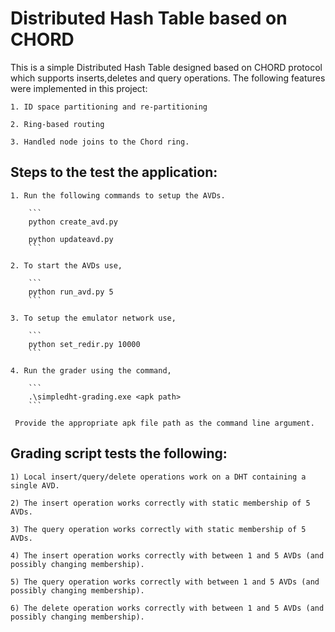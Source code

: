 # Distributed Hash Table based on CHORD

This is a simple Distributed Hash Table designed based on CHORD protocol which supports inserts,deletes and query operations. The following features were implemented in this project:

	1. ID space partitioning and re-partitioning
	
	2. Ring-based routing
	
	3. Handled node joins to the Chord ring.
	
	
## Steps to the test the application:

	1. Run the following commands to setup the AVDs.
	
		```
		python create_avd.py
		
		python updateavd.py
		```
		
	2. To start the AVDs use,
		
		```
		python run_avd.py 5
		```
		
	3. To setup the emulator network use,
	
		```
		python set_redir.py 10000
		```
		
	4. Run the grader using the command,
	
		```
		.\simpledht-grading.exe <apk path>
		```
		
	 Provide the appropriate apk file path as the command line argument.
	 
	 
## Grading script tests the following:

	1) Local insert/query/delete operations work on a DHT containing a single AVD.
	
	2) The insert operation works correctly with static membership of 5 AVDs.
	
	3) The query operation works correctly with static membership of 5 AVDs.
	
	4) The insert operation works correctly with between 1 and 5 AVDs (and possibly changing membership).
	
	5) The query operation works correctly with between 1 and 5 AVDs (and possibly changing membership).
	
	6) The delete operation works correctly with between 1 and 5 AVDs (and possibly changing membership).
	 

	
	
	
	

